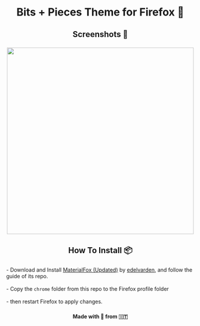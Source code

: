 <h1 align="center">Bits + Pieces Theme for Firefox 🦊</h1>

###

<h2 align="center">Screenshots 📸</h2>

###

<div align="center">
  <img height="500" src="https://imgur.com/0unl0i6.png"  />
</div>

###

<h2 align="center">How To Install 📦</h2>

###

<p align="left">- Download and Install <a href="https://github.com/edelvarden/material-fox-updated">MaterialFox (Updated)</a> by <a href="https://github.com/edelvarden">edelvarden</a>, and follow the guide of its repo.<br><br>- Copy the <code>chrome</code> folder from this repo to the Firefox profile folder<br><br>- then restart Firefox to apply changes.</p>

###

<h4 align="center">Made with 💛 from 🇮🇹</h4>

###

